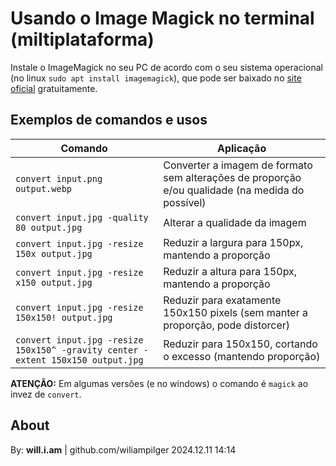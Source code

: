 # Usando o Image Magick no terminal (miltiplataforma)

Instale o ImageMagick no seu PC de acordo com o seu sistema operacional (no linux `sudo apt install imagemagick`), que pode ser baixado no [site oficial](https://imagemagick.org) gratuitamente.


## Exemplos de comandos e usos

| Comando | Aplicação |
| --- | --- |
| `convert input.png output.webp` | Converter a imagem de formato sem alterações de proporção e/ou qualidade (na medida do possível) |
| `convert input.jpg -quality 80 output.jpg` | Alterar a qualidade da imagem |
| `convert input.jpg -resize 150x output.jpg` | Reduzir a largura para 150px, mantendo a proporção |
| `convert input.jpg -resize x150 output.jpg` | Reduzir a altura para 150px, mantendo a proporção |
| `convert input.jpg -resize 150x150! output.jpg` | Reduzir para exatamente 150x150 pixels (sem manter a proporção, pode distorcer) |
| `convert input.jpg -resize 150x150^ -gravity center -extent 150x150 output.jpg` | Reduzir para 150x150, cortando o excesso (mantendo proporção) |

**ATENÇÃO:** Em algumas versões (e no windows) o comando é `magick` ao invez de `convert`.



## About

By: **will.i.am** | github.com/wiliampilger
2024.12.11 14:14
